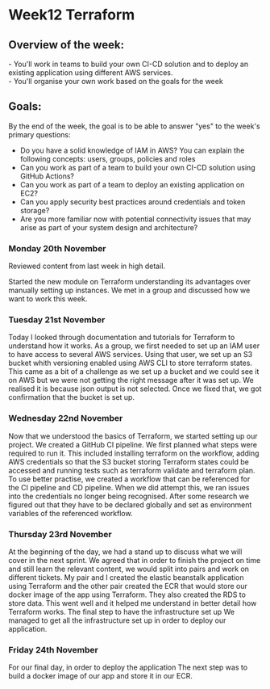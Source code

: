 <h1>Week12 Terraform</h1>

<h2>Overview of the week:</h2>
- You'll work in teams to build your own CI-CD solution and to deploy an existing application using different AWS services.<br>
- You'll organise your own work based on the goals for the week

<h2>Goals:</h2>

By the end of the week, the goal is to be able to answer "yes" to the week's primary questions:
- Do you have a solid knowledge of IAM in AWS? You can explain the following concepts: users, groups, policies and roles
- Can you work as part of a team to build your own CI-CD solution using GitHub Actions?
- Can you work as part of a team to deploy an existing application on EC2?
- Can you apply security best practices around credentials and token storage?
- Are you more familiar now with potential connectivity issues that may arise as part of your system design and architecture?


<h3>Monday 20th November</h3>

Reviewed content from last week in high detail.

Started the new module on Terraform understanding its advantages over manually setting up instances. We met in a group and discussed how we want to work this week.

<h3>Tuesday 21st November</h3>

Today I looked through documentation and tutorials for Terraform to understand how it works. As a group, we first needed to set up an IAM user to have access to several AWS services. Using that user, we set up an S3 bucket whith versioning enabled using AWS CLI to store terraform states. This came as a bit of a challenge as we set up a bucket and we could see it on AWS but we were not getting the right message after it was set up. We realised it is because json output is not selected. Once we fixed that, we got confirmation that the bucket is set up. 

<h3>Wednesday 22nd November</h3>

Now that we understood the basics of Terraform, we started setting up our project. We created a GitHub CI pipeline. We first planned what steps were required to run it. This included installing terraform on the workflow, adding AWS credentials so that the S3 bucket storing Terraform states could be accessed and running tests such as terraform validate and terraform plan. To use better practise, we created a workflow that can be referenced for the CI pipeline and CD pipeline. When we did attempt this, we ran issues into the credentials no longer being recognised. After some research we figured out that they have to be declared globally and set as environment variables of the referenced workflow.

<h3>Thursday 23rd November</h3>

At the beginning of the day, we had a stand up to discuss what we will cover in the next sprint. We agreed that in order to finish the project on time and still learn the relevant content, we would split into pairs and work on different tickets. My pair and I created the elastic beanstalk application using Terraform and the other pair created the ECR that would store our docker image of the app using Terraform. They also created the RDS to store data. This went well and it helped me understand in better detail how Terraform works. The final step to have the infrastructure set up We managed to get all the infrastructure set up in order to deploy our application.

<h3>Friday 24th November</h3>

For our final day, in order to deploy the application
The next step was to build a docker image of our app and store it in our ECR. 
